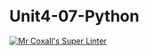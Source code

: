 # Unit4-07-Python
[![Mr Coxall's Super Linter](https://github.com/ICS3U-Programming-Aaron-R-V-K/Unit4-07-Python/workflows/Mr%20Coxall's%20Super%20Linter/badge.svg)](https://github.com/ICS3U-Programming-Aaron-R-V-K/Unit4-07-Python/actions/)
